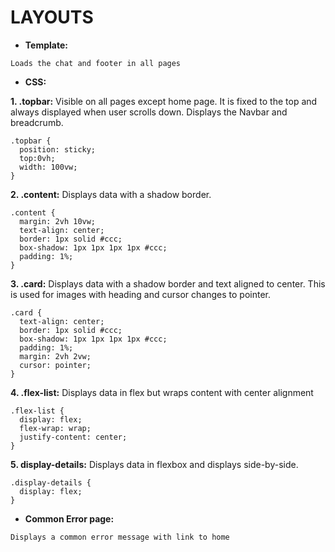 # LAYOUTS

- **Template:**
```
Loads the chat and footer in all pages
```

- **CSS:**

**1. .topbar:** Visible on all pages except home page. It is fixed to the top and always displayed when user scrolls down. Displays the Navbar and breadcrumb.
```
.topbar {
  position: sticky;
  top:0vh;
  width: 100vw;
}
```

**2. .content:** Displays data with a shadow border.
```
.content {
  margin: 2vh 10vw;
  text-align: center;
  border: 1px solid #ccc;
  box-shadow: 1px 1px 1px 1px #ccc;
  padding: 1%;
}
```

**3. .card:** Displays data with a shadow border and text aligned to center. This is used for images with heading and cursor changes to pointer.
```
.card {
  text-align: center;
  border: 1px solid #ccc;
  box-shadow: 1px 1px 1px 1px #ccc;
  padding: 1%;
  margin: 2vh 2vw;
  cursor: pointer;
}
```

**4. .flex-list:** Displays data in flex but wraps content with center alignment
```
.flex-list {
  display: flex;
  flex-wrap: wrap;
  justify-content: center;
}
```

**5. display-details:** Displays data in flexbox and displays side-by-side.
```
.display-details {
  display: flex;
}
```

- **Common Error page:**
```
Displays a common error message with link to home
```